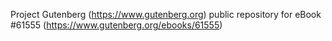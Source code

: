 Project Gutenberg (https://www.gutenberg.org) public repository for eBook #61555 (https://www.gutenberg.org/ebooks/61555)
